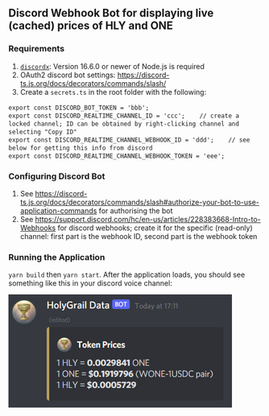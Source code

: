 ## Discord Webhook Bot for displaying live (cached) prices of HLY and ONE

### Requirements

1. [`discordx`](https://discord-ts.js.org/docs/installation): Version 16.6.0 or newer of Node.js is required
2. OAuth2 discord bot settings: https://discord-ts.js.org/docs/decorators/commands/slash/
3. Create a `secrets.ts` in the root folder with the following:

```
export const DISCORD_BOT_TOKEN = 'bbb';
export const DISCORD_REALTIME_CHANNEL_ID = 'ccc';    // create a locked channel; ID can be obtained by right-clicking channel and selecting "Copy ID"
export const DISCORD_REALTIME_CHANNEL_WEBHOOK_ID = 'ddd';    // see below for getting this info from discord
export const DISCORD_REALTIME_CHANNEL_WEBHOOK_TOKEN = 'eee';
```

### Configuring Discord Bot

1. See https://discord-ts.js.org/docs/decorators/commands/slash#authorize-your-bot-to-use-application-commands for authorising the bot
2. See https://support.discord.com/hc/en-us/articles/228383668-Intro-to-Webhooks for discord webhooks; create it for the specific (read-only) channel: first part is the webhook ID, second part is the webhook token

### Running the Application

`yarn build` then `yarn start`. After the application loads, you should see something like this in your discord voice channel:

![alt text](data/webhookbot.PNG)
